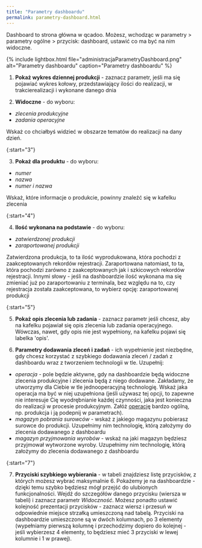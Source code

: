 ```yaml
---
title: "Parametry dashboardu"
permalink: parametry-dashboard.html 
---
```


Dashboard to strona główna w qcadoo. Możesz, wchodząc w parametry > parametry ogólne > przycisk: dashboard, ustawić co ma być na nim widoczne.

{% include lightbox.html file="administracjaParametryDashboard.png" alt="Parametry dashboardu" caption="Parametry dashboardu" %}

1. **Pokaż wykres dziennej produkcji** - zaznacz parametr, jeśli ma się pojawiać wykres kołowy, przedstawiający ilości do realizacji, w trakcierealizacji i wykonane danego dnia

2. **Widoczne** - do wyboru:
- _zlecenia produkcyjne_
- _zadania operacyjne_

Wskaż co chciałbyś widzieć w obszarze tematów do realizacji na dany dzień. 

{:start="3"}

3. **Pokaż dla produktu** - do wyboru:
- _numer_
- _nazwa_
- _numer i nazwa_

Wskaż, które informacje o produkcie, powinny znaleźć się w kafelku zlecenia

{:start="4"}

4. **Ilość wykonana na podstawie** - do wyboru:
- _zatwierdzonej produkcji_
- _zaraportowanej produkcji_

Zatwierdzona produkcja, to ta ilość wyprodukowana, która pochodzi z zaakceptowanych rekordów rejestracji. Zaraportowana natomiast, to ta, która pochodzi zarówno z zaakceptowanych jak i szkicowych rekordów rejestracji. Innymi słowy - jeśli na dashboardzie ilość wykonana ma się zmieniać już po zaraportowaniu z terminala, bez względu na to, czy rejestracja została zaakceptowana, to wybierz opcję: zaraportowanej produkcji

{:start="5"}

5. **Pokaż opis zlecenia lub zadania** - zaznacz parametr jeśli chcesz, aby na kafelku pojawiał się opis zlecenia lub zadania operacyjnego. Wówczas, nawet, gdy opis nie jest wypełniony, na kafelku pojawi się labelka 'opis'. 

6. **Parametry dodawania zleceń i zadań** - ich wypełnienie jest niezbędne, gdy chcesz korzystać z szybkiego dodawania zleceń / zadań z dashboardu wraz z tworzeniem technologii w tle. Uzupełnij:
- _operacja_ - pole będzie aktywne, gdy na dashboardzie będą widoczne zlecenia produkcyjne i zlecenia będą z niego dodawane. Zakładamy, że utworzymy dla Ciebie w tle jednooperacyjną technologię. Wskaż jaka operacja ma być w niej uzupełniona (jeśli używasz tej opcji, to zapewne nie interesuje Cię wyodrębnianie każdej czynności, jaka jest konieczna do realizacji w procesie produkcyjnym. Załóż [operację](/operacje) bardzo ogólną, np. produkcja i ją podepnij w parametrach).
- _magazyn pobrania surowców_ - wskaż z jakiego magazynu pobierasz surowce do produkcji. Uzupełnimy nim technologię, którą założymy do zlecenia dodawanego z dashboardu
- _magazyn przyjmowania wyrobów_ - wskaż na jaki magazyn będziesz przyjmował wytworzone wyroby. Uzupełnimy nim technologię, którą założymy do zlecenia dodawanego z dashboardu

{:start="7"}

7. **Przyciski szybkiego wybierania** - w tabeli znajdziesz listę przycisków, z których możesz wybrać maksymalnie 6. Pokażemy je na dashboardzie - dzięki temu szybko będziesz mógł przejść do ulubionych funkcjonalności. Wejdź do szczegółów danego przycisku (wiersza w tabeli) i zaznacz parametr _Widoczność_. Możesz ponadto ustawić kolejność prezentacji przycisków - zaznacz wiersz i przesuń w odpowiednie miejsce strzałką umieszczoną nad tabelą. Przyciski na dashboardzie umieszczone są w dwóch kolumnach, po 3 elementy (wypełniamy pierwszą kolumnę i przechodzimy dopiero do kolejnej - jeśli wybierzesz 4 elementy, to będziesz mieć 3 przyciski w lewej kolumnie i 1 w prawej). 